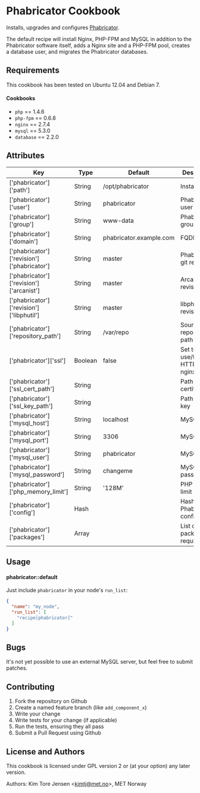 Phabricator Cookbook
====================
Installs, upgrades and configures [Phabricator](http://phabricator.org/).

The default recipe will install Nginx, PHP-FPM and MySQL in addition to the
Phabricator software itself, adds a Nginx site and a PHP-FPM pool, creates a
database user, and migrates the Phabricator databases.

Requirements
------------
This cookbook has been tested on Ubuntu 12.04 and Debian 7.

#### Cookbooks
- `php` == 1.4.6
- `php-fpm` == 0.6.8
- `nginx` == 2.7.4
- `mysql` == 5.3.0
- `database` == 2.2.0

Attributes
----------

| Key                                           | Type      | Default                   | Description |
|-----------------------------------------------|-----------|---------------------------|-------------|
| ['phabricator']['path']                       | String    | /opt/phabricator          | Install path |
| ['phabricator']['user']                       | String    | phabricator               | Phabricator user |
| ['phabricator']['group']                      | String    | www-data                  | Phabricator group |
| ['phabricator']['domain']                     | String    | phabricator.example.com   | FQDN of site |
| ['phabricator']['revision']['phabricator']    | String    | master                    | Phabricator git revision |
| ['phabricator']['revision']['arcanist']       | String    | master                    | Arcanist git revision |
| ['phabricator']['revision']['libphutil']      | String    | master                    | libphutil git revision |
| ['phabricator']['repository_path']            | String    | /var/repo                 | Source code repository path |
| ['phabricator']['ssl']                        | Boolean   | false                     | Set to true to use/force HTTPS in nginx |
| ['phabricator']['ssl_cert_path']              | String    |                           | Path to SSL certificate |
| ['phabricator']['ssl_key_path']               | String    |                           | Path to SSL key |
| ['phabricator']['mysql_host']                 | String    | localhost                 | MySQL host |
| ['phabricator']['mysql_port']                 | String    | 3306                      | MySQL port |
| ['phabricator']['mysql_user']                 | String    | phabricator               | MySQL user |
| ['phabricator']['mysql_password']             | String    | changeme                  | MySQL password |
| ['phabricator']['php_memory_limit']           | String    | '128M'                    | PHP memory limit |
| ['phabricator']['config']                     | Hash      |                           | Hash with Phabricator configuration |
| ['phabricator']['packages']                   | Array     |                           | List of packages required |

Usage
-----
#### phabricator::default
Just include `phabricator` in your node's `run_list`:

```json
{
  "name": "my_node",
  "run_list": [
    "recipe[phabricator]"
  ]
}
```

Bugs
----
It's not yet possible to use an external MySQL server, but feel free to submit patches.

Contributing
------------
1. Fork the repository on Github
2. Create a named feature branch (like `add_component_x`)
3. Write your change
4. Write tests for your change (if applicable)
5. Run the tests, ensuring they all pass
6. Submit a Pull Request using Github

License and Authors
-------------------
This cookbook is licensed under GPL version 2 or (at your option) any later version.

Authors: Kim Tore Jensen &lt;kimtj@met.no&gt;, MET Norway
